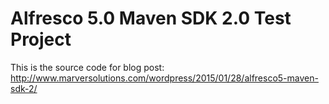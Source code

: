 Alfresco 5.0 Maven SDK 2.0 Test Project
=======================================

This is the source code for blog post: http://www.marversolutions.com/wordpress/2015/01/28/alfresco5-maven-sdk-2/
